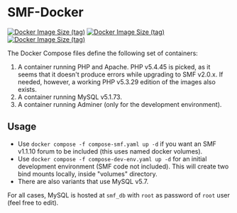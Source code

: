 # SMF-Docker
[![Docker Image Size (tag)](https://img.shields.io/docker/image-size/ezerous/smf/1.1.10-latest?label=smf)](https://hub.docker.com/repository/docker/ezerous/smf/tags)
[![Docker Image Size (tag)](https://img.shields.io/docker/image-size/ezerous/php-apache/5.4-latest?label=php-apache)](https://hub.docker.com/repository/docker/ezerous/php-apache/tags)
[![Docker Image Size (tag)](https://img.shields.io/docker/image-size/ezerous/mysql/5.1-latest?label=mysql)](https://hub.docker.com/repository/docker/ezerous/mysql/tags)

The Docker Compose files define the following set of containers:

1. A container running PHP and Apache. PHP v5.4.45 is picked, as it seems that it doesn't produce errors while upgrading to SMF v2.0.x. If needed, however, a working PHP v5.3.29 edition of the images also exists.
2. A container running MySQL v5.1.73.
3. A container running Adminer (only for the development environment).

## Usage

- Use `docker compose -f compose-smf.yaml up -d` if you want an SMF v1.1.10 forum to be included (this uses named docker volumes).
- Use `docker compose -f compose-dev-env.yaml up -d` for an initial development environment (SMF code not included). This will create two bind mounts locally, inside "volumes" directory.
- There are also variants that use MySQL v5.7.

For all cases, MySQL is hosted at `smf_db` with `root` as password of `root` user (feel free to edit).